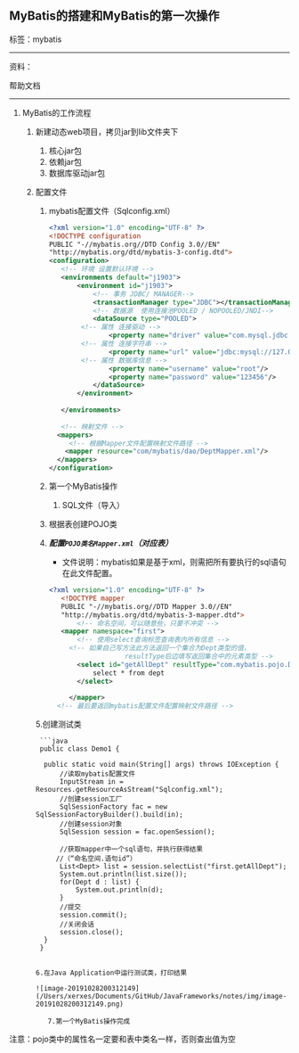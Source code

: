 ## MyBatis的搭建和MyBatis的第一次操作

标签：mybatis

****

资料：

帮助文档

****

1. MyBatis的工作流程
   1. 新建动态web项目，拷贝jar到lib文件夹下
      1. 核心jar包
      2. 依赖jar包
      3. 数据库驱动jar包
   2. 配置文件
      1. mybatis配置文件（Sqlconfig.xml）
         ```xml
         <?xml version="1.0" encoding="UTF-8" ?>
         <!DOCTYPE configuration
         PUBLIC "-//mybatis.org//DTD Config 3.0//EN"
         "http://mybatis.org/dtd/mybatis-3-config.dtd">
         <configuration>
         	<!-- 环境 设置默认环境 -->
         	<environments default="j1903">
         		<environment id="j1903">
         			<!-- 事务 JDBC/ MANAGER-->
         			<transactionManager type="JDBC"></transactionManager>
         			<!-- 数据源  使用连接池POOLED / NOPOOLED/JNDI-->
         			<dataSource type="POOLED">
                 <!-- 属性 连接驱动 -->
         				<property name="driver" value="com.mysql.jdbc.Driver"/>
                 <!-- 属性 连接字符串 -->
         				<property name="url" value="jdbc:mysql://127.0.0.1:3306/j1903"/>
                 <!-- 属性 数据库信息 -->
         				<property name="username" value="root"/>
         				<property name="password" value="123456"/>
         			</dataSource>
         		</environment>
         		
         	</environments>
         	
         	<!-- 映射文件 -->
           <mappers>
              <!-- 根据Mapper文件配置映射文件路径 -->
           	 <mapper resource="com/mybatis/dao/DeptMapper.xml"/>
           </mappers>
         </configuration>
         ```
         
      2. 第一个MyBatis操作
      
         1. SQL文件（导入）
         
      2. 根据表创建POJO类
        
      4. ***配置`POJO类名Mapper.xml`（对应表）***
   
         - 文件说明：mybatis如果是基于xml，则需把所有要执行的sql语句在此文件配置。
      
         ```xml
         <?xml version="1.0" encoding="UTF-8" ?>
            <!DOCTYPE mapper
            PUBLIC "-//mybatis.org//DTD Mapper 3.0//EN"
            "http://mybatis.org/dtd/mybatis-3-mapper.dtd">
            	<!-- 命名空间，可以随意些，只要不冲突 -->
            <mapper namespace="first">
            	<!-- 使用select查询标签查询表内所有信息 -->
              <!-- 如果自己写方法此方法返回一个集合为Dept类型的值，
            				resultType后边填写返回集合中的元素类型 -->
            	<select id="getAllDept" resultType="com.mybatis.pojo.Dept">
            		select * from dept
            	</select>
              
		      </mapper>
		   <!-- 最后要返回mybatis配置文件配置映射文件路径 -->
		   ```
		5.创建测试类
		   
		   ```java
		   public class Demo1 {
		   
		   	public static void main(String[] args) throws IOException {
		   		//读取mybatis配置文件
		   		InputStream in = Resources.getResourceAsStream("Sqlconfig.xml");
		   		//创建session工厂
		   		SqlSessionFactory fac = new SqlSessionFactoryBuilder().build(in);
		   		//创建session对象
		   		SqlSession session = fac.openSession();
		   		
		   		//获取mapper中一个sql语句，并执行获得结果
		       //（“命名空间.语句id”）
		   		List<Dept> list = session.selectList("first.getAllDept");
		   		System.out.println(list.size());
		   		for(Dept d : list) {
		   			System.out.println(d);
		   		}
		   		//提交
		   		session.commit();
		   		//关闭会话
		   		session.close();
		   	}
		   }
		   
		```
		   
		6.在Java Application中运行测试类，打印结果
		   
		![image-20191028200312149](/Users/xerxes/Documents/GitHub/JavaFrameworks/notes/img/image-20191028200312149.png)
		   
		   7.第一个MyBatis操作完成

注意：pojo类中的属性名一定要和表中类名一样，否则查出值为空
